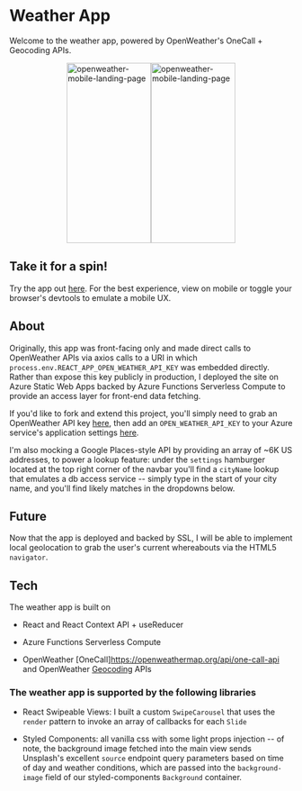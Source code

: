 # Weather App

Welcome to the weather app, powered by OpenWeather's OneCall + Geocoding APIs.

<div style="display: flex; align-items: center; justify-content: center; max-width: 100%; max-height: min-content;">
    <img width="150" height="320" src="https://i.imgur.com/yG5Ym6l.png" alt="openweather-mobile-landing-page" />
    <img width="150" height="320" src="https://i.imgur.com/eImmsSE.png" alt="openweather-mobile-landing-page" />
</div>

## Take it for a spin!

Try the app out [here](https://tinyurl.com/openweather-app). For the best experience, view on mobile or toggle your browser's devtools to emulate a mobile UX.

## About

Originally, this app was front-facing only and made direct calls to OpenWeather APIs via axios calls to a URI in which `process.env.REACT_APP_OPEN_WEATHER_API_KEY` was embedded directly. Rather than expose this key publicly in production, I deployed the site on Azure Static Web Apps backed by Azure Functions Serverless Compute to provide an access layer for front-end data fetching.

If you'd like to fork and extend this project, you'll simply need to grab an OpenWeather API key [here](https://openweathermap.org/appid), then add an `OPEN_WEATHER_API_KEY` to your Azure service's application settings [here](https://docs.microsoft.com/en-us/azure/static-web-apps/application-settings).

I'm also mocking a Google Places-style API by providing an array of ~6K US addresses, to power a lookup feature: under the `settings` hamburger located at the top right corner of the navbar you'll find a `cityName` lookup that emulates a db access service -- simply type in the start of your city name, and you'll find likely matches in the dropdowns below.

## Future

Now that the app is deployed and backed by SSL, I will be able to implement local geolocation to grab the user's current whereabouts via the HTML5 `navigator`.

## Tech

The weather app is built on

- React and React Context API + useReducer

- Azure Functions Serverless Compute

- OpenWeather [OneCall]https://openweathermap.org/api/one-call-api and OpenWeather [Geocoding](https://openweathermap.org/api/geocoding-api) APIs

### The weather app is supported by the following libraries

- React Swipeable Views: I built a custom `SwipeCarousel` that uses the `render` pattern to invoke an array of callbacks for each `Slide`

- Styled Components: all vanilla css with some light props injection -- of note, the background image fetched into the main view sends Unsplash's excellent `source` endpoint query parameters based on time of day and weather conditions, which are passed into the `background-image` field of our styled-components `Background` container.
